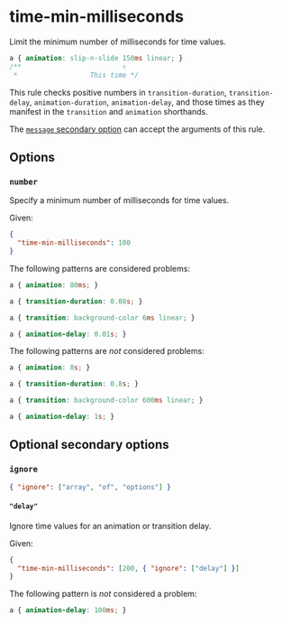 # time-min-milliseconds

Limit the minimum number of milliseconds for time values.

<!-- prettier-ignore -->
```css
a { animation: slip-n-slide 150ms linear; }
/**                         ↑
 *                  This time */
```

This rule checks positive numbers in `transition-duration`, `transition-delay`, `animation-duration`, `animation-delay`, and those times as they manifest in the `transition` and `animation` shorthands.

The [`message` secondary option](../../../docs/user-guide/configure.md#message) can accept the arguments of this rule.

## Options

### `number`

Specify a minimum number of milliseconds for time values.

Given:

```json
{
  "time-min-milliseconds": 100
}
```

The following patterns are considered problems:

<!-- prettier-ignore -->
```css
a { animation: 80ms; }
```

<!-- prettier-ignore -->
```css
a { transition-duration: 0.08s; }
```

<!-- prettier-ignore -->
```css
a { transition: background-color 6ms linear; }
```

<!-- prettier-ignore -->
```css
a { animation-delay: 0.01s; }
```

The following patterns are _not_ considered problems:

<!-- prettier-ignore -->
```css
a { animation: 8s; }
```

<!-- prettier-ignore -->
```css
a { transition-duration: 0.8s; }
```

<!-- prettier-ignore -->
```css
a { transition: background-color 600ms linear; }
```

<!-- prettier-ignore -->
```css
a { animation-delay: 1s; }
```

## Optional secondary options

### `ignore`

```json
{ "ignore": ["array", "of", "options"] }
```

#### `"delay"`

Ignore time values for an animation or transition delay.

Given:

```json
{
  "time-min-milliseconds": [200, { "ignore": ["delay"] }]
}
```

The following pattern is _not_ considered a problem:

<!-- prettier-ignore -->
```css
a { animation-delay: 100ms; }
```
